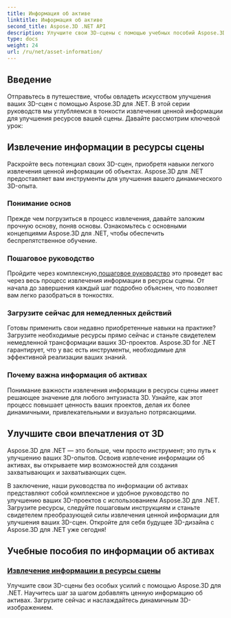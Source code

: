 ```yaml
---
title: Информация об активе
linktitle: Информация об активе
second_title: Aspose.3D .NET API
description: Улучшите свои 3D-сцены с помощью учебных пособий Aspose.3D for .NET. Откройте для себя искусство извлечения ценной информации об активах, чтобы улучшить динамичность 3D-просмотра. Скачать сейчас!
type: docs
weight: 24
url: /ru/net/asset-information/
---
```


## Введение

Отправьтесь в путешествие, чтобы овладеть искусством улучшения ваших 3D-сцен с помощью Aspose.3D для .NET. В этой серии руководств мы углубляемся в тонкости извлечения ценной информации для улучшения ресурсов вашей сцены. Давайте рассмотрим ключевой урок:

## Извлечение информации в ресурсы сцены

Раскройте весь потенциал своих 3D-сцен, приобретя навыки легкого извлечения ценной информации об объектах. Aspose.3D для .NET предоставляет вам инструменты для улучшения вашего динамического 3D-опыта.

### Понимание основ

Прежде чем погрузиться в процесс извлечения, давайте заложим прочную основу, поняв основы. Ознакомьтесь с основными концепциями Aspose.3D для .NET, чтобы обеспечить беспрепятственное обучение.

### Пошаговое руководство

 Пройдите через комплексную,[пошаговое руководство](./information-to-scene/) это проведет вас через весь процесс извлечения информации в ресурсы сцены. От начала до завершения каждый шаг подробно объяснен, что позволяет вам легко разобраться в тонкостях.

### Загрузите сейчас для немедленных действий

Готовы применить свои недавно приобретенные навыки на практике? Загрузите необходимые ресурсы прямо сейчас и станьте свидетелем немедленной трансформации ваших 3D-проектов. Aspose.3D for .NET гарантирует, что у вас есть инструменты, необходимые для эффективной реализации ваших знаний.

### Почему важна информация об активах

Понимание важности извлечения информации в ресурсы сцены имеет решающее значение для любого энтузиаста 3D. Узнайте, как этот процесс повышает ценность ваших проектов, делая их более динамичными, привлекательными и визуально потрясающими.

## Улучшите свои впечатления от 3D

Aspose.3D для .NET — это больше, чем просто инструмент; это путь к улучшению ваших 3D-опытов. Освоив извлечение информации об активах, вы открываете мир возможностей для создания захватывающих и захватывающих сцен.

В заключение, наши руководства по информации об активах представляют собой комплексное и удобное руководство по улучшению ваших 3D-проектов с использованием Aspose.3D для .NET. Загрузите ресурсы, следуйте пошаговым инструкциям и станьте свидетелем преобразующей силы извлечения ценной информации для улучшения ваших 3D-сцен. Откройте для себя будущее 3D-дизайна с Aspose.3D для .NET уже сегодня!
## Учебные пособия по информации об активах
### [Извлечение информации в ресурсы сцены](./information-to-scene/)
Улучшите свои 3D-сцены без особых усилий с помощью Aspose.3D для .NET. Научитесь шаг за шагом добавлять ценную информацию об активах. Загрузите сейчас и наслаждайтесь динамичным 3D-изображением.
